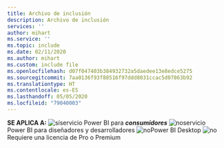 ```yaml
---
title: Archivo de inclusión
description: Archivo de inclusión
services: ''
author: mihart
ms.service: ''
ms.topic: include
ms.date: 02/11/2020
ms.author: mihart
ms.custom: include file
ms.openlocfilehash: d07f047403b384932732a5daedee13e8edce5275
ms.sourcegitcommit: 7aa0136f93f88516f97ddd8031ccac5d07863b92
ms.translationtype: HT
ms.contentlocale: es-ES
ms.lasthandoff: 05/05/2020
ms.locfileid: "79040003"
---
```

<Token>**SE APLICA A:** ![sí](media/yes.png)servicio Power BI para ***consumidores*** ![no](media/no.png)servicio Power BI para diseñadores y desarrolladores ![no](media/no.png)Power BI Desktop ![no](media/no.png)Requiere una licencia de Pro o Premium   </Token>